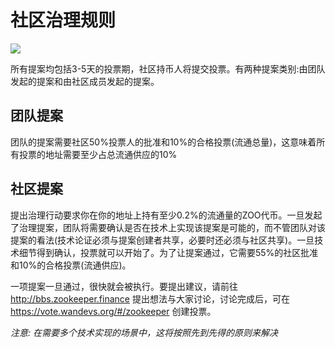 
# 社区治理规则

![](/governance.png)

所有提案均包括3-5天的投票期，社区持币人将提交投票。有两种提案类别:由团队发起的提案和由社区成员发起的提案。


## 团队提案

团队的提案需要社区50%投票人的批准和10%的合格投票(流通总量)，这意味着所有投票的地址需要至少占总流通供应的10%


## 社区提案

提出治理行动要求你在你的地址上持有至少0.2%的流通量的ZOO代币。一旦发起了治理提案，团队将需要确认是否在技术上实现该提案是可能的，而不管团队对该提案的看法(技术论证必须与提案创建者共享，必要时还必须与社区共享)。一旦技术细节得到确认，投票就可以开始了。为了让提案通过，它需要55%的社区批准和10%的合格投票(流通供应)。

一项提案一旦通过，很快就会被执行。要提出建议，请前往 http://bbs.zookeeper.finance 提出想法与大家讨论，讨论完成后，可在 https://vote.wandevs.org/#/zookeeper 创建投票。

_注意:_ _在需要多个技术实现的场景中，这将按照先到先得的原则来解决_